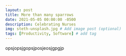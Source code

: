 ```yaml
---
layout: post
title: More than many sparrows 
date: 2021-05-05 00:00:00 -0500
description: Celebrating Nurses
img: steth-unsplash.jpg # Add image post (optional)
tags: [Productivity, Software] # add tag
---
```

opsjopsjgopsjposjeosjgpgjp
